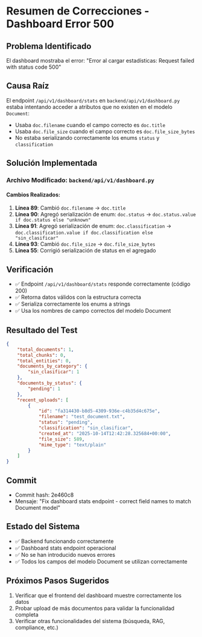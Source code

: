 # Resumen de Correcciones - Dashboard Error 500

## Problema Identificado
El dashboard mostraba el error: "Error al cargar estadísticas: Request failed with status code 500"

## Causa Raíz
El endpoint `/api/v1/dashboard/stats` en `backend/api/v1/dashboard.py` estaba intentando acceder a atributos que no existen en el modelo `Document`:
- Usaba `doc.filename` cuando el campo correcto es `doc.title`
- Usaba `doc.file_size` cuando el campo correcto es `doc.file_size_bytes`
- No estaba serializando correctamente los enums `status` y `classification`

## Solución Implementada

### Archivo Modificado: `backend/api/v1/dashboard.py`

#### Cambios Realizados:
1. **Línea 89**: Cambió `doc.filename` → `doc.title`
2. **Línea 90**: Agregó serialización de enum: `doc.status` → `doc.status.value if doc.status else "unknown"`
3. **Línea 91**: Agregó serialización de enum: `doc.classification` → `doc.classification.value if doc.classification else "sin_clasificar"`
4. **Línea 93**: Cambió `doc.file_size` → `doc.file_size_bytes`
5. **Línea 55**: Corrigió serialización de status en el agregado

## Verificación
- ✅ Endpoint `/api/v1/dashboard/stats` responde correctamente (código 200)
- ✅ Retorna datos válidos con la estructura correcta
- ✅ Serializa correctamente los enums a strings
- ✅ Usa los nombres de campo correctos del modelo Document

## Resultado del Test
```json
{
    "total_documents": 1,
    "total_chunks": 0,
    "total_entities": 0,
    "documents_by_category": {
        "sin_clasificar": 1
    },
    "documents_by_status": {
        "pending": 1
    },
    "recent_uploads": [
        {
            "id": "fa314430-b8d5-4309-936e-c4b35d4c675e",
            "filename": "test_document.txt",
            "status": "pending",
            "classification": "sin_clasificar",
            "created_at": "2025-10-14T12:42:28.325684+00:00",
            "file_size": 589,
            "mime_type": "text/plain"
        }
    ]
}
```

## Commit
- Commit hash: 2e460c8
- Mensaje: "Fix dashboard stats endpoint - correct field names to match Document model"

## Estado del Sistema
- ✅ Backend funcionando correctamente
- ✅ Dashboard stats endpoint operacional
- ✅ No se han introducido nuevos errores
- ✅ Todos los campos del modelo Document se utilizan correctamente

## Próximos Pasos Sugeridos
1. Verificar que el frontend del dashboard muestre correctamente los datos
2. Probar upload de más documentos para validar la funcionalidad completa
3. Verificar otras funcionalidades del sistema (búsqueda, RAG, compliance, etc.)
